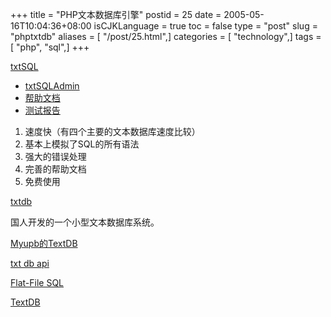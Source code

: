 +++
title = "PHP文本数据库引擎"
postid = 25
date = 2005-05-16T10:04:36+08:00
isCJKLanguage = true
toc = false
type = "post"
slug = "phptxtdb"
aliases = [ "/post/25.html",]
categories = [ "technology",]
tags = [ "php", "sql",]
+++


[txtSQL](http://chibiguy.dotgeek.org/)

-   [txtSQLAdmin](http://txtsql.sourceforge.net/content/demos/txtSQLAdmin/index.php)
-   [帮助文档](http://chibiguy.dotgeek.org/docs/index.php)
-   [测试报告](http://chibiguy.dotgeek.org/pages/benchmarks.php?section=3)

1.  速度快（有四个主要的文本数据库速度比较）
2.  基本上模拟了SQL的所有语法
3.  强大的错误处理
4.  完善的帮助文档
5.  免费使用

[txtdb](http://www.3ants.org/txtdb/)

国人开发的一个小型文本数据库系统。

[Myupb的TextDB](http://www.myupb.com/ourscripts_textdb.php)

[txt db api](http://www.c-worker.ch/txtdbapi/)

[Flat-File SQL](http://sourceforge.net/projects/fsql/)

[TextDB](http://textdb.sourceforge.net/)

